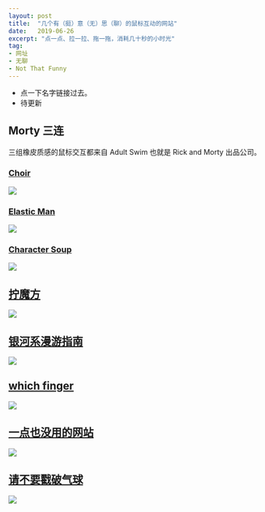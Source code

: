 ```yaml
---
layout: post
title:  "几个有（挺）意（无）思（聊）的鼠标互动的网站"
date:   2019-06-26
excerpt: "点一点、拉一拉、拖一拖，消耗几十秒的小时光"
tag:
- 网址
- 无聊
- Not That Funny
---
```


* 点一下名字链接过去。
* 待更新

## Morty 三连

三组橡皮质感的鼠标交互都来自 Adult Swim 也就是 Rick and Morty 出品公司。

### [Choir](http://www.adultswim.com/etcetera/choir/)

![](/_posts/images/2019-06-26-mouse-1.jpg)

### [Elastic Man](http://www.adultswim.com/etcetera/elastic-man/)

![](/_posts/images/2019-06-26-mouse-2.jpg)

### [Character Soup](http://www.adultswim.com/etcetera/soup/)

![](/_posts/images/2019-06-26-mouse-3.jpg)

## [拧魔方](http://iamthecu.be/)

![](/_posts/images/2019-06-26-mouse-4.jpg)

## [银河系漫游指南](http://stars.chromeexperiments.com/)

![](/_posts/images/2019-06-26-mouse-5.jpg)

## [which finger](https://thatsthefinger.com/)

![](/_posts/images/2019-06-26-mouse-6.jpg)

## [一点也没用的网站](http://www.uselesssite.net/)

![](/_posts/images/2019-06-26-mouse-7.jpg)

## [请不要戳破气球](http://www.dontpopit.com/)

![](/_posts/images/2019-06-26-mouse-8.jpg)
